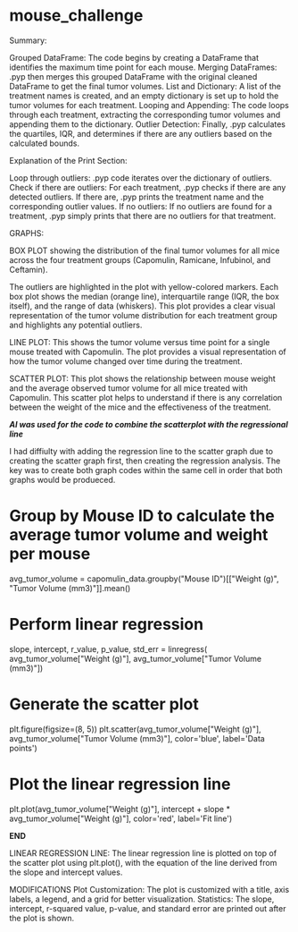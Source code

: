 # mouse_challenge

Summary:

Grouped DataFrame: The code begins by creating a DataFrame that identifies the maximum time point for each mouse.
Merging DataFrames: .pyp then merges this grouped DataFrame with the original cleaned DataFrame to get the final tumor volumes.
List and Dictionary: A list of the treatment names is created, and an empty dictionary is set up to hold the tumor volumes for each treatment.
Looping and Appending: The code loops through each treatment, extracting the corresponding tumor volumes and appending them to the dictionary.
Outlier Detection: Finally, .pyp calculates the quartiles, IQR, and determines if there are any outliers based on the calculated bounds.

Explanation of the Print Section:

Loop through outliers: .pyp code iterates over the dictionary of outliers.
Check if there are outliers: For each treatment, .pyp checks if there are any detected outliers. If there are, .pyp prints the treatment name and the corresponding outlier values.
If no outliers: If no outliers are found for a treatment, .pyp simply prints that there are no outliers for that treatment.

GRAPHS:   

BOX PLOT showing the distribution of the final tumor volumes for all mice across the four treatment groups (Capomulin, Ramicane, Infubinol, and Ceftamin).

  The outliers are highlighted in the plot with yellow-colored markers.
  Each box plot shows the median (orange line), interquartile range (IQR, the box itself), and the range of data (whiskers).
  This plot provides a clear visual representation of the tumor volume distribution for each treatment group and highlights    any potential outliers. 

LINE PLOT: This shows the tumor volume versus time point for a single mouse treated with Capomulin. The plot provides a visual representation of how the tumor volume changed over time during the treatment.

SCATTER PLOT: This plot shows the relationship between mouse weight and the average observed tumor volume for all mice treated with Capomulin. This scatter plot helps to understand if there is any correlation between the weight of the mice and the effectiveness of the treatment.

***AI was used for the code to combine the scatterplot with the regressional line***

I had diffiulty with adding the regression line to the scatter graph due to creating the scatter graph first, then creating the regression analysis.   The key was to create both graph codes within the same cell in order that both graphs would be produeced.  

  # Group by Mouse ID to calculate the average tumor volume and weight per mouse
avg_tumor_volume = capomulin_data.groupby("Mouse ID")[["Weight (g)", "Tumor Volume (mm3)"]].mean()

# Perform linear regression
slope, intercept, r_value, p_value, std_err = linregress(
    avg_tumor_volume["Weight (g)"], avg_tumor_volume["Tumor Volume (mm3)"])

# Generate the scatter plot
plt.figure(figsize=(8, 5))
plt.scatter(avg_tumor_volume["Weight (g)"], avg_tumor_volume["Tumor Volume (mm3)"], color='blue', label='Data points')

# Plot the linear regression line
plt.plot(avg_tumor_volume["Weight (g)"], intercept + slope * avg_tumor_volume["Weight (g)"], color='red', label='Fit line')

**END**

LINEAR REGRESSION LINE: The linear regression line is plotted on top of the scatter plot using plt.plot(), with the equation of the line derived from the slope and intercept values.

MODIFICATIONS
Plot Customization: The plot is customized with a title, axis labels, a legend, and a grid for better visualization.
Statistics: The slope, intercept, r-squared value, p-value, and standard error are printed out after the plot is shown.
